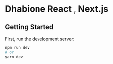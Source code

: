 # Dhabione React , Next.js

## Getting Started

First, run the development server:

```bash
npm run dev
# or
yarn dev
```

